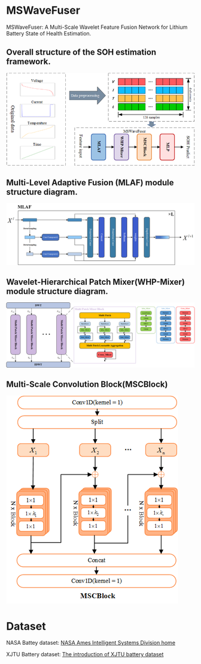 # MSWaveFuser

MSWaveFuser: A Multi-Scale Wavelet Feature Fusion Network for Lithium Battery State of Health Estimation.

## Overall structure of the SOH estimation framework.

![](https://github.com/youshi666/MSWaveFuser/blob/main/figures/MSWaveFuser.png?raw=true)



## Multi-Level Adaptive Fusion (MLAF) module structure diagram.

![](https://github.com/youshi666/MSWaveFuser/blob/main/figures/MLAF.png?raw=true)

## Wavelet-Hierarchical Patch Mixer(WHP-Mixer) module structure diagram.

![](https://github.com/youshi666/MSWaveFuser/blob/main/figures/WHP-Mixer.png?raw=true)

## Multi-Scale Convolution Block(MSCBlock)

![](https://github.com/youshi666/MSWaveFuser/blob/main/figures/MSCBlock.png?raw=true)

# Dataset

NASA Battey dataset: [NASA Ames Intelligent Systems Division home](https://www.nasa.gov/intelligent-systems-division/)

XJTU Battery dataset: [The introduction of XJTU battery dataset](https://wang-fujin.github.io/)
